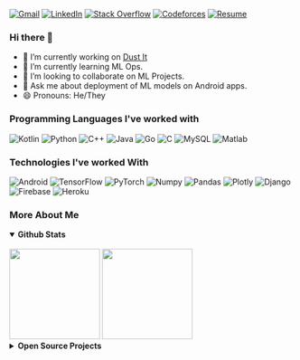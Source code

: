 [![Gmail](https://img.shields.io/badge/-GMAIL-D14836?style=for-the-badge&logo=gmail&logoColor=white)](mailto:chiragkalra5274@gmail.com)
[![LinkedIn](https://img.shields.io/badge/-LINKEDIN-0077B5?style=for-the-badge&logo=linkedin&logoColor=white)](https://www.linkedin.com/in/chiragkalra5274/)
[![Stack Overflow](https://img.shields.io/badge/stack%20overflow-FE7A16?logo=stack-overflow&logoColor=white&style=for-the-badge)](https://stackoverflow.com/users/8112722/chirag-kalra)
[![Codeforces](https://img.shields.io/badge/codeforces-f81414?logo=codeforces&logoColor=white&style=for-the-badge)](https://codeforces.com/profile/bruhascended)
[![Resume](https://img.shields.io/badge/-Resume-2A52BE?style=for-the-badge)](https://drive.google.com/drive/folders/1BIKpWnHrO22y6HYpg4eq21q6KdvEPlRl?usp=share_link)

### Hi there 👋

- 🔭 I’m currently working on [Dust It](https://github.com/ChiragKalra/DustIt)
- 🌱 I’m currently learning ML Ops.
- 👯 I’m looking to collaborate on ML Projects.
- 💬 Ask me about deployment of ML models on Android apps.
- 😄 Pronouns: He/They

### Programming Languages I've worked with

![Kotlin](https://img.shields.io/badge/-Kotlin-000000?style=flat&logo=kotlin)
![Python](https://img.shields.io/badge/-Python-000000?style=flat&logo=python)
![C++](https://img.shields.io/badge/-C++-000000?style=flat&logo=c%2B%2B)
![Java](https://img.shields.io/badge/-Java-000000?style=flat&logo=java)
![Go](https://img.shields.io/badge/-Go-000000?style=flat&logo=go)
![C](https://img.shields.io/badge/-C-000000?style=flat&logo=c)
![MySQL](https://img.shields.io/badge/-MySQL-000000?style=flat&logo=MySQL)
![Matlab](https://img.shields.io/badge/-MATLAB-000000?style=flat&logo=matlab)


### Technologies I've worked With

![Android](https://img.shields.io/badge/-Android-000000?style=flat&logo=android)
![TensorFlow](https://img.shields.io/badge/-TensorFlow-000000?style=flat&logo=tensorflow)
![PyTorch](https://img.shields.io/badge/-PyTorch-000000?style=flat&logo=pytorch)
![Numpy](https://img.shields.io/badge/-Numpy-000000?style=flat&logo=numpy)
![Pandas](https://img.shields.io/badge/-Pandas-000000?style=flat&logo=pandas)
![Plotly](https://img.shields.io/badge/-Plotly-000000?style=flat&logo=plotly)
![Django](https://img.shields.io/badge/-Django-000000?style=flat&logo=Django)
![Firebase](https://img.shields.io/badge/-Firebase-000000?style=flat&logo=Firebase)
![Heroku](https://img.shields.io/badge/-Heroku-000000?style=flat&logo=Heroku)


### More About Me

<details open>
  <summary><b>Github Stats</b></summary>
  <br/>
  <img height="160em" src="https://github-readme-stats.vercel.app/api?username=ChiragKalra&show_icons=true&theme=radical&count_private=true" /> 
  <img height="160em" src="https://github-readme-stats.vercel.app/api/top-langs/?username=ChiragKalra&show_icons=true&theme=radical&langs_count=4&layout=compact"/>
</details>


<details>
  <summary><b>Open Source Projects</b></summary>
  <br/>
  <table>
    <thead align="center">
      <tr border: none;>
        <td><b>💻 Name</b></td>
        <td><b>🌟 Description</b></td>
        <td><b>👨‍💻 Language</b></td>
      </tr>
    </thead>
    <tbody>
      <tr>
	      <td><a href="https://github.com/ChiragKalra/Organiso"><b>Organiso</b></a></td>
        <td>An android SMS app that automatically organises user's messages.</td>
        <td><img alt="Language" src="https://img.shields.io/github/languages/top/ChiragKalra/Organiso?style=flat-square"/></td>
      </tr>
      <tr>
	      <td><a href="https://github.com/ChiragKalra/Fitter"><b>Fitter</b></a></td>
        <td>A weight and workout tracking app that allows you to challenge your friends.</td>
        <td><img alt="Language" src="https://img.shields.io/github/languages/top/ChiragKalra/Fitter?style=flat-square"/></td>
      </tr>
      <tr>
	      <td><a href="https://github.com/ChiragKalra/DustIt"><b>Dust It</b></a></td>
        <td>An android app that helps you clean up your gallery.</td>
        <td><img alt="Language" src="https://img.shields.io/github/languages/top/ChiragKalra/DustIt?style=flat-square"/></td>
      </tr>
    </tbody>
  </table>
  <br />
</details>
